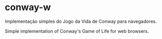 # conway-w

Implementação simples do Jogo da Vida de Conway para navegadores.

Simple implementation of Conway's Game of Life for web browsers.
